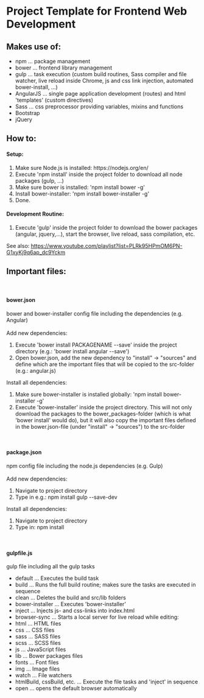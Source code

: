 <h1>Project Template for Frontend Web Development</h1>

<h2>Makes use of:</h2>
<ul>
    <li>npm ... package management</li>
    <li>bower ... frontend library management</li>
    <li>gulp ... task execution (custom build routines, Sass compiler and file watcher, live reload inside Chrome, js and css link injection, automated bower-install, ...)</li>
    <li>AngularJS ... single page application development (routes) and html 'templates' (custom directives)</li>
    <li>Sass ... css preprocessor providing variables, mixins and functions</li>
    <li>Bootstrap</li>
    <li>jQuery</li>
</ul>

<h2>How to:</h2>
<h4>Setup:</h4>
<ol>
    <li>Make sure Node.js is installed: https://nodejs.org/en/</li>
    <li>Execute 'npm install' inside the project folder to download all node packages (gulp, ...)</li>
    <li>Make sure bower is installed: 'npm install bower -g'</li>
    <li>Install bower-installer: 'npm install bower-installer -g'</li>
    <li>Done.</li>
</ol>
 
<h4>Development Routine:</h4>
<ol>
    <li> Execute 'gulp' inside the project folder to download the bower packages (angular, jquery,...), start the browser, live reload, sass compilation, etc.</li>
</ol>

See also: https://www.youtube.com/playlist?list=PLRk95HPmOM6PN-G1xyKj9q6ap_dc9Yckm

<h2>Important files:</h2>

<br/>
<h4>bower.json</h4>
bower and bower-installer config file including the dependencies (e.g. Angular)
<br/><br/>
Add new dependencies:
<ol>
     <li>Execute 'bower install PACKAGENAME --save' inside the project directory (e.g.: 'bower install angular --save')</li>
     <li>Open bower.json, add the new dependency to "install" -> "sources" and define which are the important files that will be copied to the src-folder (e.g.: angular.js)</li>
</ol>
Install all dependencies:
<ol>
     <li>Make sure bower-installer is installed globally: 'npm install bower-installer -g'
     <li>Execute 'bower-installer' inside the project directory. This will not only download the packages to the bower_packages-folder (which is what 'bower install' would do), but it will also copy the important files defined in the bower.json-file (under "install" -> "sources") to the src-folder</li>
</ol>
</ul>
<br/>
<h4>package.json</h4>
npm config file including the node.js dependencies (e.g. Gulp)
<br/><br/>
Add new dependencies:
<ol>
     <li>Navigate to project directory</li>
     <li>Type in e.g.: npm install gulp --save-dev</li>
</ol>
Install all dependencies:
<ol>
     <li>Navigate to project directory</li>
     <li>Type in: npm install</li>
</ol>
<br/>
<h4>gulpfile.js</h4>
gulp file including all the gulp tasks
<ul>
    <li>default ... Executes the build task</li>
    <li>build ... Runs the full build routine; makes sure the tasks are executed in sequence</li>
    <li>clean ... Deletes the build and src/lib folders</li>
    <li>bower-installer ... Executes 'bower-installer'</li>
    <li>inject ... Injects js- and css-links into index.html</li>
    <li>browser-sync ... Starts a local server for live reload while editing:</li>
    <li>html ... HTML files</li>
    <li>css ... CSS files</li>
    <li>sass ... SASS files</li>
    <li>scss ... SCSS files</li>
    <li>js ... JavaScript files</li>
    <li>lib ... Bower packages files</li>
    <li>fonts ... Font files</li>
    <li>img ... Image files</li>
    <li>watch ... File watchers</li>
    <li>htmlBuild, cssBuild, etc. ... Execute the file tasks and 'inject' in sequence</li>
    <li>open ... opens the default browser automatically</li>
</ul>
<br/>